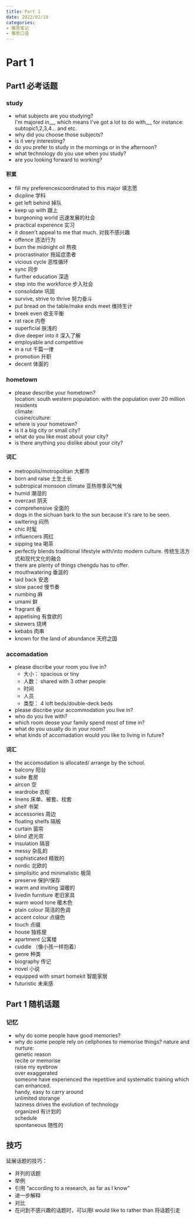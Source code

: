 ```yaml
---
title: Part 1
date: 2022/02/10
categories: 
- 雅思笔记
- 雅思口语
---
```

# Part 1
## Part1 必考话题
### study
- what subjects are you studying?  
  I'm majored in__, which means I've got a lot to do with__, for instance: subtopic1,2,3,4... and etc.  
- why did you choose those subjects?  
- is it very interesting?
- do you prefer to study in the mornings or in the afternoon?
- what technology do you use when you study?
- are you looking forward to working?

#### 积累
- fill my preferencescoordinated to this major 填志愿
- dicpline 学科
- get left behind 掉队
- keep up with 跟上
- burgeoning world 迅速发展的社会
- practical experence 实习
- it dosen't appeal to me that much. 对我不感兴趣
- offence 违法行为
- burn the midnight oil 熬夜
- procrastinator 拖延症患者
- vicious cycle 恶性循环
- sync 同步
- further education 深造
- step into the workforce 步入社会
- consolidate 巩固
- survive, strive to thrive 努力奋斗
- put bread on the table/make ends meet 维持生计
- breek even 收支平衡
- rat race 内卷
- superficial 肤浅的
- dive deeper into it 深入了解
- employable and competitive 
- in a rut 千篇一律
- promotion 升职
- decent 体面的

### hometown
- please describe your hometown?  
  location: south western
  population: with the population over 20 million residents  
  climate:  
  cusine/culture: 
- where is your hometown?
- is it a big city or small city? 
- what do you like most about your city?
- is there anything you dislike about your city?  
  
#### 词汇
- metropolis/motropolitan 大都市
- born and raise 土生土长
- subtropical monsoon climate 亚热带季风气候
- humid 潮湿的 
- overcast 阴天  
- comprehensive 全面的
- dogs in the sichuan bark to the sun because it's rare to be seen.  
- swltering 闷热
- chic 时髦
- influencers 网红
- sipping tea 喝茶
- perfectly blends traditional lifestyle with/into modern culture. 传统生活方式和现代文化的融合
- there are plenty of things chengdu has to offer.
- mouthwatering 垂涎的
- laid back 安逸  
- slow paced 慢节奏
- numbing 麻
- umami 鲜
- fragrant 香
- appetising 有食欲的
- skewers 烧烤
- kebabs 肉串
- known for the land of abundance 天府之国

### accomadation
- please discribe your room you live in?
  - 大小： spacious or tiny
  - 人数： shared with 3 other people
  - 时间
  - 人员
  - 类型： 4 loft beds/double-deck beds
- please discribe your accommodation you live in?
- who do you live with?
- which room deose your family spend most of time in?
- what do you usually do in your room?
- what kinds of accomadation would you like to living in future?

#### 词汇
- the accomodation is allocated/ arrange by the school.
- balcony 阳台
- suite 套房
- aircon 空
- wardrobe 衣柜
- linens 床单、被套、枕套
- shelf 书架
- accessories 周边
- floating shelfs 隔板
- curtain 窗帘
- blind 遮光帘
- insulation 隔音
- messy 杂乱的
- sophisticated 精致的
- nordic 北欧的
- simplisitic and minimalistic 极简
- preserve 保护/保存
- warm and inviting 温暖的
- livedin furniture 老旧家具
- warm wood tone 暖木色
- plain colour 简洁的色调
- accent colour 点缀色
- touch 点缀
- house 独栋屋
- apartment 公寓楼
- cuddle （像小孩一样抱着）
- genre 种类
- biography 传记
- novel 小说
- equipped with smart homekit 智能家居
- futuristic 未来感

## Part 1 随机话题
### 记忆
- why do some people have good memories?  
- why do some people rely on cellphones to memorise things?
nature and nurture:  
genetic reason  
recite or memorise  
raise my eyebrow  
over exaggerated  
someone have experienced the repetitive and systematic training which can enhanced.  
handy, easy to carry around  
unlimited storange  
laziness drives the evolution of technology  
organized 有计划的  
schedule  
spontaneous 随性的  

## 技巧
延展话题的技巧：  
- 并列的话题
- 举例
- 引用 “according to a research, as far as I know”
- 进一步解释
- 对比
- 在问到不感兴趣的话题时，可以用I would like to rather than 将话题引走